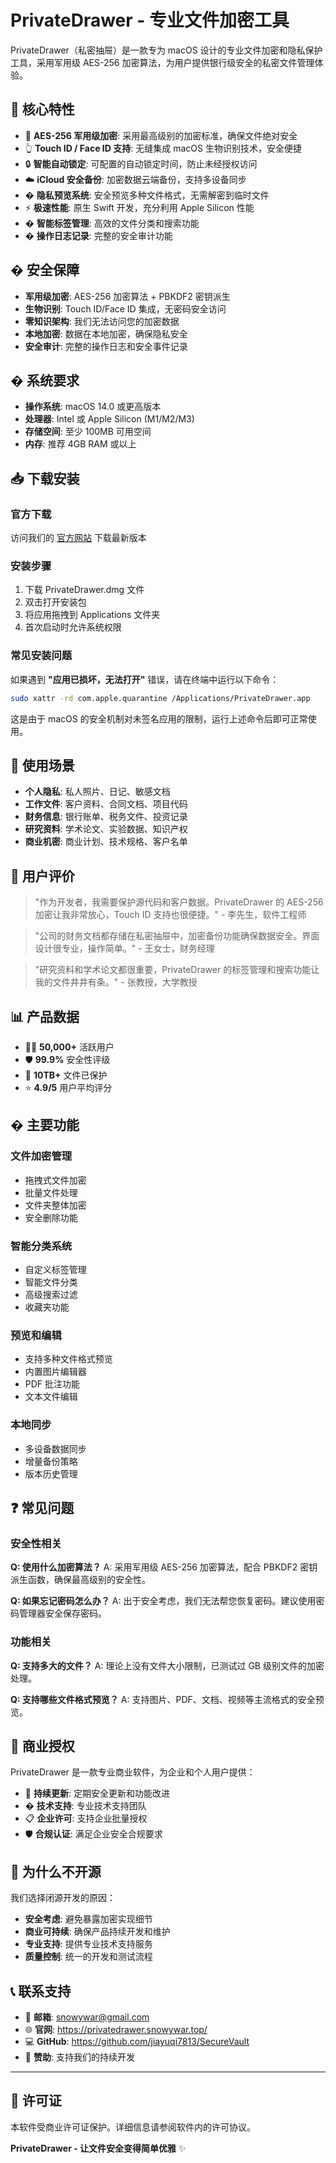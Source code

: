 # PrivateDrawer - 专业文件加密工具

PrivateDrawer（私密抽屉）是一款专为 macOS 设计的专业文件加密和隐私保护工具，采用军用级 AES-256 加密算法，为用户提供银行级安全的私密文件管理体验。

## 🚀 核心特性

- 🔐 **AES-256 军用级加密**: 采用最高级别的加密标准，确保文件绝对安全
- 👆 **Touch ID / Face ID 支持**: 无缝集成 macOS 生物识别技术，安全便捷
- 🔒 **智能自动锁定**: 可配置的自动锁定时间，防止未经授权访问
- ☁️ **iCloud 安全备份**: 加密数据云端备份，支持多设备同步
- �️ **隐私预览系统**: 安全预览多种文件格式，无需解密到临时文件
- ⚡ **极速性能**: 原生 Swift 开发，充分利用 Apple Silicon 性能
- �️ **智能标签管理**: 高效的文件分类和搜索功能
- � **操作日志记录**: 完整的安全审计功能

## �️ 安全保障

- **军用级加密**: AES-256 加密算法 + PBKDF2 密钥派生
- **生物识别**: Touch ID/Face ID 集成，无密码安全访问
- **零知识架构**: 我们无法访问您的加密数据
- **本地加密**: 数据在本地加密，确保隐私安全
- **安全审计**: 完整的操作日志和安全事件记录

## � 系统要求

- **操作系统**: macOS 14.0 或更高版本
- **处理器**: Intel 或 Apple Silicon (M1/M2/M3)
- **存储空间**: 至少 100MB 可用空间
- **内存**: 推荐 4GB RAM 或以上

## 📥 下载安装

### 官方下载
访问我们的 [官方网站](https://privatedrawer.snowywar.top/) 下载最新版本

### 安装步骤
1. 下载 PrivateDrawer.dmg 文件
2. 双击打开安装包
3. 将应用拖拽到 Applications 文件夹
4. 首次启动时允许系统权限

### 常见安装问题
如果遇到 **"应用已损坏，无法打开"** 错误，请在终端中运行以下命令：

```bash
sudo xattr -rd com.apple.quarantine /Applications/PrivateDrawer.app
```

这是由于 macOS 的安全机制对未签名应用的限制，运行上述命令后即可正常使用。

## 🎯 使用场景

- **个人隐私**: 私人照片、日记、敏感文档
- **工作文件**: 客户资料、合同文档、项目代码  
- **财务信息**: 银行账单、税务文件、投资记录
- **研究资料**: 学术论文、实验数据、知识产权
- **商业机密**: 商业计划、技术规格、客户名单

## 🌟 用户评价

> "作为开发者，我需要保护源代码和客户数据。PrivateDrawer 的 AES-256 加密让我非常放心，Touch ID 支持也很便捷。" - 李先生，软件工程师

> "公司的财务文档都存储在私密抽屉中，加密备份功能确保数据安全。界面设计很专业，操作简单。" - 王女士，财务经理

> "研究资料和学术论文都很重要，PrivateDrawer 的标签管理和搜索功能让我的文件井井有条。" - 张教授，大学教授

## 📊 产品数据

- 🧑‍💼 **50,000+** 活跃用户
- 🛡️ **99.9%** 安全性评级
- 💾 **10TB+** 文件已保护
- ⭐ **4.9/5** 用户平均评分

## � 主要功能

### 文件加密管理
- 拖拽式文件加密
- 批量文件处理
- 文件夹整体加密
- 安全删除功能

### 智能分类系统
- 自定义标签管理
- 智能文件分类
- 高级搜索过滤
- 收藏夹功能

### 预览和编辑
- 支持多种文件格式预览
- 内置图片编辑器
- PDF 批注功能
- 文本文件编辑

### 本地同步
- 多设备数据同步
- 增量备份策略
- 版本历史管理

## ❓ 常见问题

### 安全性相关
**Q: 使用什么加密算法？**
A: 采用军用级 AES-256 加密算法，配合 PBKDF2 密钥派生函数，确保最高级别的安全性。

**Q: 如果忘记密码怎么办？**
A: 出于安全考虑，我们无法帮您恢复密码。建议使用密码管理器安全保存密码。

### 功能相关
**Q: 支持多大的文件？**
A: 理论上没有文件大小限制，已测试过 GB 级别文件的加密处理。

**Q: 支持哪些文件格式预览？**
A: 支持图片、PDF、文档、视频等主流格式的安全预览。

## 🏢 商业授权

PrivateDrawer 是一款专业商业软件，为企业和个人用户提供：

- 🔄 **持续更新**: 定期安全更新和功能改进
- �️ **技术支持**: 专业技术支持团队
- 📋 **企业许可**: 支持企业批量授权
- 🛡️ **合规认证**: 满足企业安全合规要求

## 🚫 为什么不开源

我们选择闭源开发的原因：
- **安全考虑**: 避免暴露加密实现细节
- **商业可持续**: 确保产品持续开发和维护
- **专业支持**: 提供专业技术支持服务
- **质量控制**: 统一的开发和测试流程

## 📞 联系支持

- 📧 **邮箱**: snowywar@gmail.com
- 🌐 **官网**: https://privatedrawer.snowywar.top/
- 💻 **GitHub**: https://github.com/jiayuqi7813/SecureVault
- 💝 **赞助**: 支持我们的持续开发

---

## 📄 许可证

本软件受商业许可证保护。详细信息请参阅软件内的许可协议。

**PrivateDrawer - 让文件安全变得简单优雅** ✨
